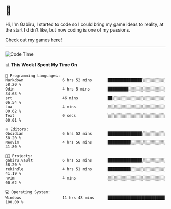 # 🐀

Hi, I'm Gabiru, I started to code so I could bring my game ideas to reality, at the start I didn't like, but now coding is one of my passions.

Check out my games [here](https://gabiru.art/projetos/)!

---

<!--START_SECTION:waka-->
![Code Time](http://img.shields.io/badge/Code%20Time-566%20hrs%206%20mins-blue)

📊 **This Week I Spent My Time On** 

```text
💬 Programming Languages: 
Markdown                 6 hrs 52 mins       ███████████████░░░░░░░░░░   58.20 % 
Odin                     4 hrs 5 mins        █████████░░░░░░░░░░░░░░░░   34.63 % 
srt                      46 mins             ██░░░░░░░░░░░░░░░░░░░░░░░   06.54 % 
Lua                      4 mins              ░░░░░░░░░░░░░░░░░░░░░░░░░   00.62 % 
Text                     0 secs              ░░░░░░░░░░░░░░░░░░░░░░░░░   00.01 % 

🔥 Editors: 
Obsidian                 6 hrs 52 mins       ███████████████░░░░░░░░░░   58.20 % 
Neovim                   4 hrs 56 mins       ██████████░░░░░░░░░░░░░░░   41.80 % 

🐱‍💻 Projects: 
gabiru.vault             6 hrs 52 mins       ███████████████░░░░░░░░░░   58.20 % 
rekindle                 4 hrs 51 mins       ██████████░░░░░░░░░░░░░░░   41.19 % 
nvim                     4 mins              ░░░░░░░░░░░░░░░░░░░░░░░░░   00.62 % 

💻 Operating System: 
Windows                  11 hrs 48 mins      █████████████████████████   100.00 % 
```


<!--END_SECTION:waka-->
